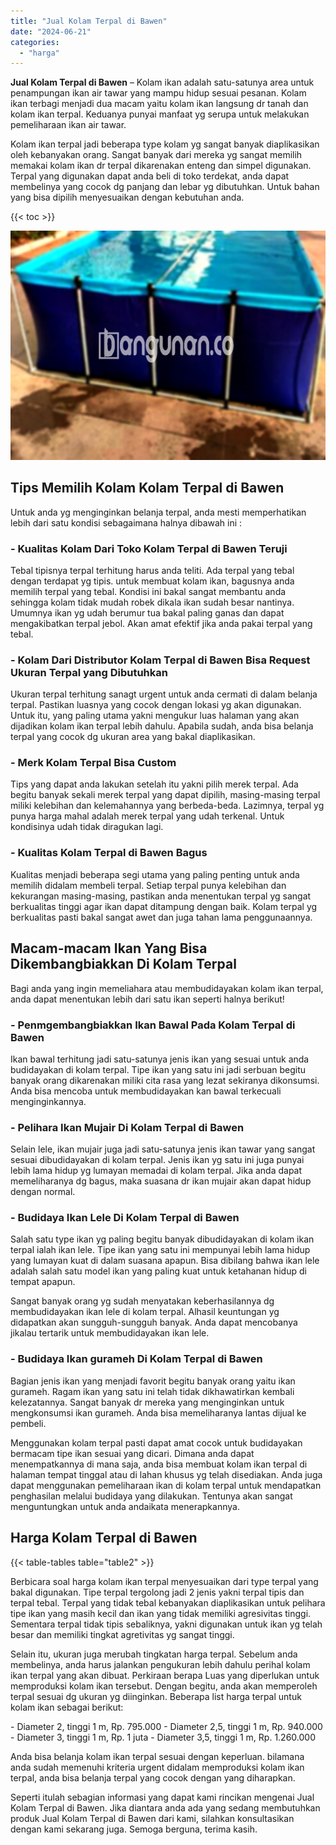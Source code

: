 ```yaml
---
title: "Jual Kolam Terpal di Bawen"
date: "2024-06-21"
categories: 
  - "harga"
---
```


**Jual Kolam Terpal di Bawen** – Kolam ikan adalah satu-satunya area untuk penampungan ikan air tawar yang mampu hidup sesuai pesanan. Kolam ikan terbagi menjadi dua macam yaitu kolam ikan langsung dr tanah dan kolam ikan terpal. Keduanya punyai manfaat yg serupa untuk melakukan pemeliharaan ikan air tawar.

Kolam ikan terpal jadi beberapa type kolam yg sangat banyak diaplikasikan oleh kebanyakan orang. Sangat banyak dari mereka yg sangat memilih memakai kolam ikan dr terpal dikarenakan enteng dan simpel digunakan. Terpal yang digunakan dapat anda beli di toko terdekat, anda dapat membelinya yang cocok dg panjang dan lebar yg dibutuhkan. Untuk bahan yang bisa dipilih menyesuaikan dengan kebutuhan anda.

{{< toc >}}

![Jual Kolam Terpal di Bawen](/images/jual-kolam-terpal-55.png)

## Tips Memilih Kolam Kolam Terpal di Bawen

Untuk anda yg menginginkan belanja terpal, anda mesti memperhatikan lebih dari satu kondisi sebagaimana halnya dibawah ini :

### \- Kualitas Kolam Dari Toko Kolam Terpal di Bawen Teruji

Tebal tipisnya terpal terhitung harus anda teliti. Ada terpal yang tebal dengan terdapat yg tipis. untuk membuat kolam ikan, bagusnya anda memilih terpal yang tebal. Kondisi ini bakal sangat membantu anda sehingga kolam tidak mudah robek dikala ikan sudah besar nantinya. Umumnya ikan yg udah berumur tua bakal paling ganas dan dapat mengakibatkan terpal jebol. Akan amat efektif jika anda pakai terpal yang tebal.

### \- Kolam Dari Distributor Kolam Terpal di Bawen Bisa Request Ukuran Terpal yang Dibutuhkan

Ukuran terpal terhitung sanagt urgent untuk anda cermati di dalam belanja terpal. Pastikan luasnya yang cocok dengan lokasi yg akan digunakan. Untuk itu, yang paling utama yakni mengukur luas halaman yang akan dijadikan kolam ikan terpal lebih dahulu. Apabila sudah, anda bisa belanja terpal yang cocok dg ukuran area yang bakal diaplikasikan.

### \- Merk Kolam Terpal Bisa Custom

Tips yang dapat anda lakukan setelah itu yakni pilih merek terpal. Ada begitu banyak sekali merek terpal yang dapat dipilih, masing-masing terpal miliki kelebihan dan kelemahannya yang berbeda-beda. Lazimnya, terpal yg punya harga mahal adalah merek terpal yang udah terkenal. Untuk kondisinya udah tidak diragukan lagi.

### \- Kualitas Kolam Terpal di Bawen Bagus

Kualitas menjadi beberapa segi utama yang paling penting untuk anda memilih didalam membeli terpal. Setiap terpal punya kelebihan dan kekurangan masing-masing, pastikan anda menentukan terpal yg sangat berkualitas tinggi agar ikan dapat ditampung dengan baik. Kolam terpal yg berkualitas pasti bakal sangat awet dan juga tahan lama penggunaannya.

## Macam-macam Ikan Yang Bisa Dikembangbiakkan Di Kolam Terpal

Bagi anda yang ingin memeliahara atau membudidayakan kolam ikan terpal, anda dapat menentukan lebih dari satu ikan seperti halnya berikut!

### \- Penmgembangbiakkan Ikan Bawal Pada Kolam Terpal di Bawen

Ikan bawal terhitung jadi satu-satunya jenis ikan yang sesuai untuk anda budidayakan di kolam terpal. Tipe ikan yang satu ini jadi serbuan begitu banyak orang dikarenakan miliki cita rasa yang lezat sekiranya dikonsumsi. Anda bisa mencoba untuk membudidayakan kan bawal terkecuali menginginkannya.

### \- Pelihara Ikan Mujair Di Kolam Terpal di Bawen

Selain lele, ikan mujair juga jadi satu-satunya jenis ikan tawar yang sangat sesuai dibudidayakan di kolam terpal. Jenis ikan yg satu ini juga punyai lebih lama hidup yg lumayan memadai di kolam terpal. Jika anda dapat memeliharanya dg bagus, maka suasana dr ikan mujair akan dapat hidup dengan normal.

### \- Budidaya Ikan Lele Di Kolam Terpal di Bawen

Salah satu type ikan yg paling begitu banyak dibudidayakan di kolam ikan terpal ialah ikan lele. Tipe ikan yang satu ini mempunyai lebih lama hidup yang lumayan kuat di dalam suasana apapun. Bisa dibilang bahwa ikan lele adalah salah satu model ikan yang paling kuat untuk ketahanan hidup di tempat apapun.

Sangat banyak orang yg sudah menyatakan keberhasilannya dg membudidayakan ikan lele di kolam terpal. Alhasil keuntungan yg didapatkan akan sungguh-sungguh banyak. Anda dapat mencobanya jikalau tertarik untuk membudidayakan ikan lele.

### \- Budidaya Ikan gurameh Di Kolam Terpal di Bawen

Bagian jenis ikan yang menjadi favorit begitu banyak orang yaitu ikan gurameh. Ragam ikan yang satu ini telah tidak dikhawatirkan kembali kelezatannya. Sangat banyak dr mereka yang menginginkan untuk mengkonsumsi ikan gurameh. Anda bisa memeliharanya lantas dijual ke pembeli.

Menggunakan kolam terpal pasti dapat amat cocok untuk budidayakan bermacam tipe ikan sesuai yang dicari. Dimana anda dapat menempatkannya di mana saja, anda bisa membuat kolam ikan terpal di halaman tempat tinggal atau di lahan khusus yg telah disediakan. Anda juga dapat menggunakan pemeliharaan ikan di kolam terpal untuk mendapatkan penghasilan melalui budidaya yang dilakukan. Tentunya akan sangat menguntungkan untuk anda andaikata menerapkannya.

## Harga Kolam Terpal di Bawen

{{< table-tables table="table2" >}}

Berbicara soal harga kolam ikan terpal menyesuaikan dari type terpal yang bakal digunakan. Tipe terpal tergolong jadi 2 jenis yakni terpal tipis dan terpal tebal. Terpal yang tidak tebal kebanyakan diaplikasikan untuk pelihara tipe ikan yang masih kecil dan ikan yang tidak memiliki agresivitas tinggi. Sementara terpal tidak tipis sebaliknya, yakni digunakan untuk ikan yg telah besar dan memiliki tingkat agretivitas yg sangat tinggi.

Selain itu, ukuran juga merubah tingkatan harga terpal. Sebelum anda membelinya, anda harus jalankan pengukuran lebih dahulu perihal kolam ikan terpal yang akan dibuat. Perkiraan berapa Luas yang diperlukan untuk memproduksi kolam ikan tersebut. Dengan begitu, anda akan memperoleh terpal sesuai dg ukuran yg diinginkan. Beberapa list harga terpal untuk kolam ikan sebagai berikut:

\- Diameter 2, tinggi 1 m, Rp. 795.000 - Diameter 2,5, tinggi 1 m, Rp. 940.000 - Diameter 3, tinggi 1 m, Rp. 1 juta - Diameter 3,5, tinggi 1 m, Rp. 1.260.000

Anda bisa belanja kolam ikan terpal sesuai dengan keperluan. bilamana anda sudah memenuhi kriteria urgent didalam memproduksi kolam ikan terpal, anda bisa belanja terpal yang cocok dengan yang diharapkan.

Seperti itulah sebagian informasi yang dapat kami rincikan mengenai Jual Kolam Terpal di Bawen. Jika diantara anda ada yang sedang membutuhkan produk Jual Kolam Terpal di Bawen dari kami, silahkan konsultasikan dengan kami sekarang juga. Semoga berguna, terima kasih.
